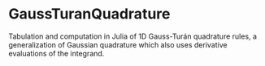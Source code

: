 # GaussTuranQuadrature

Tabulation and computation in Julia of 1D Gauss-Turán quadrature rules, a generalization of Gaussian quadrature which also uses derivative evaluations of the integrand.
